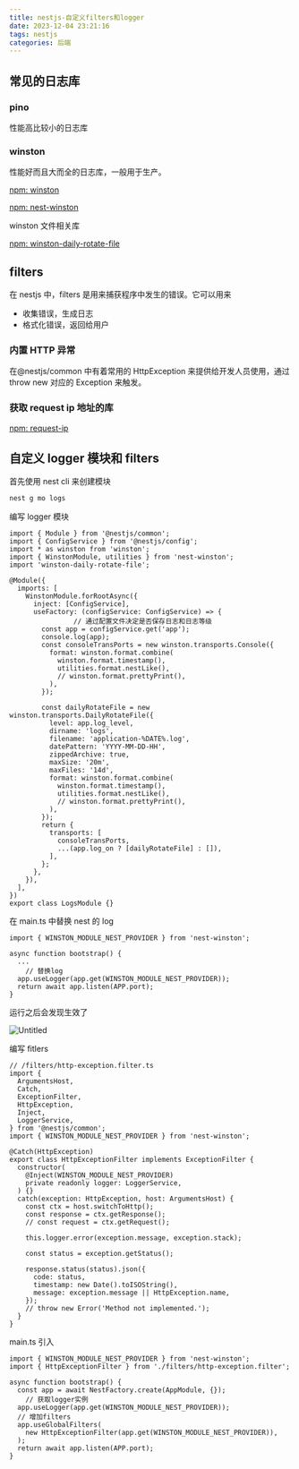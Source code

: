 ```yaml
---
title: nestjs-自定义filters和logger
date: 2023-12-04 23:21:16
tags: nestjs
categories: 后端
---
```


## 常见的日志库

### pino

性能高比较小的日志库

### winston

性能好而且大而全的日志库，一般用于生产。

[npm: winston](https://www.npmjs.com/package/winston)

[npm: nest-winston](https://www.npmjs.com/package/nest-winston)

winston 文件相关库

[npm: winston-daily-rotate-file](https://www.npmjs.com/package/winston-daily-rotate-file)

## filters

在 nestjs 中，filters 是用来捕获程序中发生的错误。它可以用来

- 收集错误，生成日志
- 格式化错误，返回给用户

### 内置 HTTP 异常

在@nestjs/common 中有着常用的 HttpException 来提供给开发人员使用，通过 throw new 对应的 Exception 来触发。

### 获取 request ip 地址的库

[npm: request-ip](https://www.npmjs.com/package/request-ip)

## 自定义 logger 模块和 filters

首先使用 nest cli 来创建模块

```bash
nest g mo logs
```

编写 logger 模块

```tsx
import { Module } from '@nestjs/common';
import { ConfigService } from '@nestjs/config';
import * as winston from 'winston';
import { WinstonModule, utilities } from 'nest-winston';
import 'winston-daily-rotate-file';

@Module({
  imports: [
    WinstonModule.forRootAsync({
      inject: [ConfigService],
      useFactory: (configService: ConfigService) => {
				// 通过配置文件决定是否保存日志和日志等级
        const app = configService.get('app');
        console.log(app);
        const consoleTransPorts = new winston.transports.Console({
          format: winston.format.combine(
            winston.format.timestamp(),
            utilities.format.nestLike(),
            // winston.format.prettyPrint(),
          ),
        });

        const dailyRotateFile = new winston.transports.DailyRotateFile({
          level: app.log_level,
          dirname: 'logs',
          filename: 'application-%DATE%.log',
          datePattern: 'YYYY-MM-DD-HH',
          zippedArchive: true,
          maxSize: '20m',
          maxFiles: '14d',
          format: winston.format.combine(
            winston.format.timestamp(),
            utilities.format.nestLike(),
            // winston.format.prettyPrint(),
          ),
        });
        return {
          transports: [
            consoleTransPorts,
            ...(app.log_on ? [dailyRotateFile] : []),
          ],
        };
      },
    }),
  ],
})
export class LogsModule {}
```

在 main.ts 中替换 nest 的 log

```tsx
import { WINSTON_MODULE_NEST_PROVIDER } from 'nest-winston';

async function bootstrap() {
  ...
	// 替换log
  app.useLogger(app.get(WINSTON_MODULE_NEST_PROVIDER));
  return await app.listen(APP.port);
}
```

运行之后会发现生效了

![Untitled](%E6%97%A5%E5%BF%97%202c2e4a7eccc04e46bbd1eb9a56a55ea8/Untitled%201.png)

编写 fitlers

```tsx
// /filters/http-exception.filter.ts
import {
  ArgumentsHost,
  Catch,
  ExceptionFilter,
  HttpException,
  Inject,
  LoggerService,
} from '@nestjs/common';
import { WINSTON_MODULE_NEST_PROVIDER } from 'nest-winston';

@Catch(HttpException)
export class HttpExceptionFilter implements ExceptionFilter {
  constructor(
    @Inject(WINSTON_MODULE_NEST_PROVIDER)
    private readonly logger: LoggerService,
  ) {}
  catch(exception: HttpException, host: ArgumentsHost) {
    const ctx = host.switchToHttp();
    const response = ctx.getResponse();
    // const request = ctx.getRequest();

    this.logger.error(exception.message, exception.stack);

    const status = exception.getStatus();

    response.status(status).json({
      code: status,
      timestamp: new Date().toISOString(),
      message: exception.message || HttpException.name,
    });
    // throw new Error('Method not implemented.');
  }
}
```

main.ts 引入

```tsx
import { WINSTON_MODULE_NEST_PROVIDER } from 'nest-winston';
import { HttpExceptionFilter } from './filters/http-exception.filter';

async function bootstrap() {
  const app = await NestFactory.create(AppModule, {});
	// 获取logger实例
  app.useLogger(app.get(WINSTON_MODULE_NEST_PROVIDER));
  // 增加filters
  app.useGlobalFilters(
    new HttpExceptionFilter(app.get(WINSTON_MODULE_NEST_PROVIDER)),
  );
  return await app.listen(APP.port);
}
```
